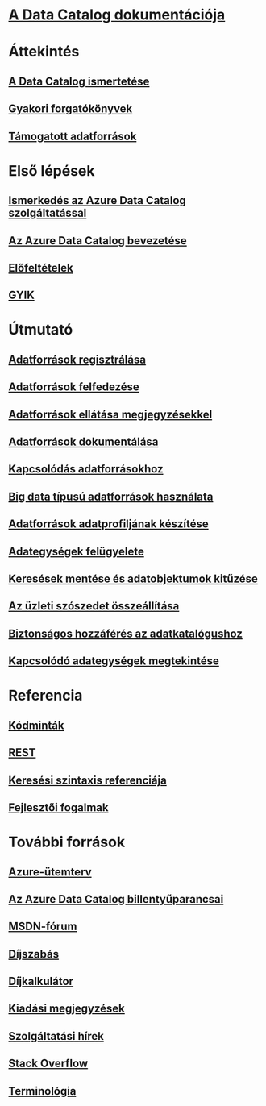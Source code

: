 # [A Data Catalog dokumentációja](index.md)

# Áttekintés
## [A Data Catalog ismertetése](data-catalog-what-is-data-catalog.md)
## [Gyakori forgatókönyvek](data-catalog-common-scenarios.md)
## [Támogatott adatforrások](data-catalog-dsr.md)

# Első lépések
## [Ismerkedés az Azure Data Catalog szolgáltatással](data-catalog-get-started.md)
## [Az Azure Data Catalog bevezetése](data-catalog-adopting-data-catalog.md)
## [Előfeltételek](data-catalog-prerequisites.md)
## [GYIK](data-catalog-frequently-asked-questions.md)

# Útmutató
## [Adatforrások regisztrálása](data-catalog-how-to-register.md)
## [Adatforrások felfedezése](data-catalog-how-to-discover.md)
## [Adatforrások ellátása megjegyzésekkel](data-catalog-how-to-annotate.md)
## [Adatforrások dokumentálása](data-catalog-how-to-documentation.md)
## [Kapcsolódás adatforrásokhoz](data-catalog-how-to-connect.md)
## [Big data típusú adatforrások használata](data-catalog-how-to-big-data.md)
## [Adatforrások adatprofiljának készítése](data-catalog-how-to-data-profile.md)
## [Adategységek felügyelete](data-catalog-how-to-manage.md)
## [Keresések mentése és adatobjektumok kitűzése](data-catalog-how-to-save-pin.md)
## [Az üzleti szószedet összeállítása](data-catalog-how-to-business-glossary.md)
## [Biztonságos hozzáférés az adatkatalógushoz](data-catalog-how-to-secure-catalog.md)
## [Kapcsolódó adategységek megtekintése](data-catalog-how-to-view-related-data-assets.md) 

# Referencia
## [Kódminták](https://azure.microsoft.com/en-us/resources/samples/?service=data-catalog)
## [REST](/rest/api/datacatalog/)
## [Keresési szintaxis referenciája](/rest/api/datacatalog/data-catalog-search-syntax-reference)
## [Fejlesztői fogalmak](data-catalog-developer-concepts.md)

# További források
## [Azure-ütemterv](https://azure.microsoft.com/roadmap/)
## [Az Azure Data Catalog billentyűparancsai](data-catalog-keyboard-shortcuts.md)
## [MSDN-fórum](https://social.msdn.microsoft.com/Forums/en-US/home?forum=azuredatacatalog)
## [Díjszabás](https://azure.microsoft.com/pricing/details/data-catalog/)
## [Díjkalkulátor](https://azure.microsoft.com/pricing/calculator/)
## [Kiadási megjegyzések](data-catalog-whats-new.md)
## [Szolgáltatási hírek](https://azure.microsoft.com/updates/?product=data-catalog)
## [Stack Overflow](http://stackoverflow.com/questions/tagged/azure-data-catalog)
## [Terminológia](data-catalog-terminology.md)

